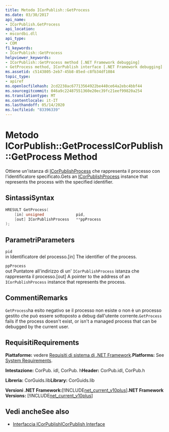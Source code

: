 ```yaml
---
title: Metodo ICorPublish::GetProcess
ms.date: 03/30/2017
api_name:
- ICorPublish.GetProcess
api_location:
- mscordbi.dll
api_type:
- COM
f1_keywords:
- ICorPublish::GetProcess
helpviewer_keywords:
- ICorPublish::GetProcess method [.NET Framework debugging]
- GetProcess method, ICorPublish interface [.NET Framework debugging]
ms.assetid: c5143805-2eb7-45b8-85ed-c8fb34df1084
topic_type:
- apiref
ms.openlocfilehash: 2cd2238ac67713564922be440ce64a2ebc4bbf44
ms.sourcegitcommit: 046a9c22487551360e20ec39fc21eef99820a254
ms.translationtype: MT
ms.contentlocale: it-IT
ms.lasthandoff: 05/14/2020
ms.locfileid: "83396339"
---
```

# <a name="icorpublishgetprocess-method"></a><span data-ttu-id="627a3-102">Metodo ICorPublish::GetProcess</span><span class="sxs-lookup"><span data-stu-id="627a3-102">ICorPublish::GetProcess Method</span></span>
<span data-ttu-id="627a3-103">Ottiene un'istanza di [ICorPublishProcess](icorpublishprocess-interface.md) che rappresenta il processo con l'identificatore specificato.</span><span class="sxs-lookup"><span data-stu-id="627a3-103">Gets an [ICorPublishProcess](icorpublishprocess-interface.md) instance that represents the process with the specified identifier.</span></span>  
  
## <a name="syntax"></a><span data-ttu-id="627a3-104">Sintassi</span><span class="sxs-lookup"><span data-stu-id="627a3-104">Syntax</span></span>  
  
```cpp  
HRESULT GetProcess(  
    [in] unsigned              pid,
    [out] ICorPublishProcess   **ppProcess  
);  
```  
  
## <a name="parameters"></a><span data-ttu-id="627a3-105">Parametri</span><span class="sxs-lookup"><span data-stu-id="627a3-105">Parameters</span></span>  
 `pid`  
 <span data-ttu-id="627a3-106">in Identificatore del processo.</span><span class="sxs-lookup"><span data-stu-id="627a3-106">[in] The identifier of the process.</span></span>  
  
 `ppProcess`  
 <span data-ttu-id="627a3-107">out Puntatore all'indirizzo di un' `ICorPublishProcess` istanza che rappresenta il processo.</span><span class="sxs-lookup"><span data-stu-id="627a3-107">[out] A pointer to the address of an `ICorPublishProcess` instance that represents the process.</span></span>  
  
## <a name="remarks"></a><span data-ttu-id="627a3-108">Commenti</span><span class="sxs-lookup"><span data-stu-id="627a3-108">Remarks</span></span>  
 <span data-ttu-id="627a3-109">`GetProcess`ha esito negativo se il processo non esiste o non è un processo gestito che può essere sottoposto a debug dall'utente corrente.</span><span class="sxs-lookup"><span data-stu-id="627a3-109">`GetProcess` fails if the process doesn't exist, or isn't a managed process that can be debugged by the current user.</span></span>  
  
## <a name="requirements"></a><span data-ttu-id="627a3-110">Requisiti</span><span class="sxs-lookup"><span data-stu-id="627a3-110">Requirements</span></span>  
 <span data-ttu-id="627a3-111">**Piattaforme:** vedere [Requisiti di sistema di .NET Framework](../../get-started/system-requirements.md).</span><span class="sxs-lookup"><span data-stu-id="627a3-111">**Platforms:** See [System Requirements](../../get-started/system-requirements.md).</span></span>  
  
 <span data-ttu-id="627a3-112">**Intestazione:** CorPub. idl, CorPub. h</span><span class="sxs-lookup"><span data-stu-id="627a3-112">**Header:** CorPub.idl, CorPub.h</span></span>  
  
 <span data-ttu-id="627a3-113">**Libreria:** CorGuids.lib</span><span class="sxs-lookup"><span data-stu-id="627a3-113">**Library:** CorGuids.lib</span></span>  
  
 <span data-ttu-id="627a3-114">**Versioni .NET Framework:**[!INCLUDE[net_current_v10plus](../../../../includes/net-current-v10plus-md.md)]</span><span class="sxs-lookup"><span data-stu-id="627a3-114">**.NET Framework Versions:** [!INCLUDE[net_current_v10plus](../../../../includes/net-current-v10plus-md.md)]</span></span>  
  
## <a name="see-also"></a><span data-ttu-id="627a3-115">Vedi anche</span><span class="sxs-lookup"><span data-stu-id="627a3-115">See also</span></span>

- [<span data-ttu-id="627a3-116">Interfaccia ICorPublish</span><span class="sxs-lookup"><span data-stu-id="627a3-116">ICorPublish Interface</span></span>](icorpublish-interface.md)
